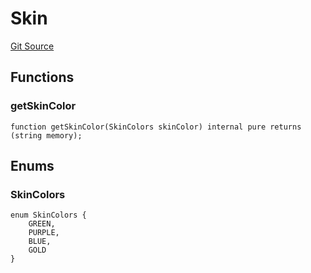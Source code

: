 # Skin
[Git Source](https://github.com/digiv3rse/protocol-contracts/blob/78826068117a4eb9f5d01837d2d88deb72b92ea0/contracts/libraries/svgs/Profile/Helpers.sol)


## Functions
### getSkinColor


```solidity
function getSkinColor(SkinColors skinColor) internal pure returns (string memory);
```

## Enums
### SkinColors

```solidity
enum SkinColors {
    GREEN,
    PURPLE,
    BLUE,
    GOLD
}
```


